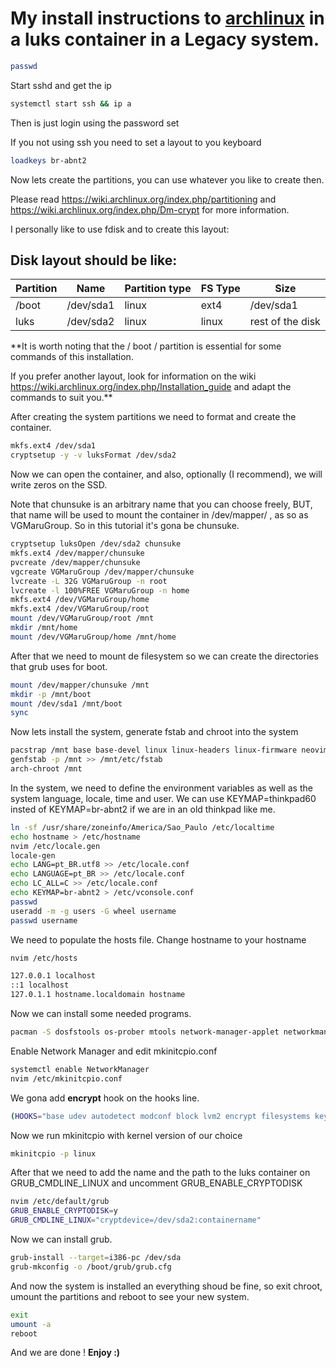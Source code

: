 # My install instructions to [archlinux](https://archlinux.org/) in a luks container in a Legacy system.

```bash
passwd
```

Start sshd and get the ip

```bash
systemctl start ssh && ip a
```

Then is just login using the password set

If you not using ssh you need to set a layout to you keyboard

```bash
loadkeys br-abnt2
```

Now lets create the partitions, you can use whatever you like to create then.

Please read https://wiki.archlinux.org/index.php/partitioning and https://wiki.archlinux.org/index.php/Dm-crypt for more information.

I personally like to use fdisk and to create this layout:

## Disk layout should be like:

| Partition | Name | Partition type | FS Type | Size |
| --- | --- | --- | --- | --- |
| /boot | /dev/sda1 | linux | ext4 | /dev/sda1 |
| luks | /dev/sda2 | linux | linux | rest of the disk |

**It is worth noting that the / boot / partition is essential for some commands of this installation.

If you prefer another layout, look for information on the wiki https://wiki.archlinux.org/index.php/Installation_guide and adapt the commands to suit you.**

After creating the system partitions we need to format and create the container.

```bash
mkfs.ext4 /dev/sda1
cryptsetup -y -v luksFormat /dev/sda2
```

Now we can open the container, and also, optionally (I recommend), we will write zeros on the SSD.

Note that chunsuke is an arbitrary name that you can choose freely, BUT, that name will be used to mount the container in /dev/mapper/ , as so as VGMaruGroup. So in this tutorial it's gona be chunsuke.

```bash
cryptsetup luksOpen /dev/sda2 chunsuke
mkfs.ext4 /dev/mapper/chunsuke
pvcreate /dev/mapper/chunsuke
vgcreate VGMaruGroup /dev/mapper/chunsuke
lvcreate -L 32G VGMaruGroup -n root
lvcreate -l 100%FREE VGMaruGroup -n home
mkfs.ext4 /dev/VGMaruGroup/home 
mkfs.ext4 /dev/VGMaruGroup/root 
mount /dev/VGMaruGroup/root /mnt 
mkdir /mnt/home
mount /dev/VGMaruGroup/home /mnt/home
```

After that we need to mount de filesystem so we can create the directories that grub uses for boot.

```bash
mount /dev/mapper/chunsuke /mnt
mkdir -p /mnt/boot
mount /dev/sda1 /mnt/boot
sync
```

Now lets install the system, generate fstab and chroot into the system

```bash
pacstrap /mnt base base-devel linux linux-headers linux-firmware neovim lvm2
genfstab -p /mnt >> /mnt/etc/fstab
arch-chroot /mnt
```

In the system, we need to define the environment variables as well as the system language, locale, time and user. We can use KEYMAP=thinkpad60 insted of KEYMAP=br-abnt2 if we are in an old thinkpad like me.

```bash
ln -sf /usr/share/zoneinfo/America/Sao_Paulo /etc/localtime
echo hostname > /etc/hostname
nvim /etc/locale.gen
locale-gen
echo LANG=pt_BR.utf8 >> /etc/locale.conf
echo LANGUAGE=pt_BR >> /etc/locale.conf
echo LC_ALL=C >> /etc/locale.conf
echo KEYMAP=br-abnt2 > /etc/vconsole.conf
passwd
useradd -m -g users -G wheel username
passwd username
```

We need to populate the hosts file. Change hostname to your hostname

```bash
nvim /etc/hosts
```

```bash
127.0.0.1 localhost
::1 localhost
127.0.1.1 hostname.localdomain hostname
```

Now we can install some needed programs.

```bash
pacman -S dosfstools os-prober mtools network-manager-applet networkmanager wpa_supplicant git xorg-server xorg-xinit wireless_tools dialog terminus-font grub --noconfirm
```

Enable Network Manager and edit mkinitcpio.conf

```bash
systemctl enable NetworkManager
nvim /etc/mkinitcpio.conf
```

We gona add **encrypt** hook on the hooks line.

```bash
(HOOKS="base udev autodetect modconf block lvm2 encrypt filesystems keyboard fsck")
```

Now we run mkinitcpio with kernel version of our choice

```bash
mkinitcpio -p linux
```

After that we need to add the name and the path to the luks container on GRUB_CMDLINE_LINUX and uncomment GRUB_ENABLE_CRYPTODISK

```bash
nvim /etc/default/grub
GRUB_ENABLE_CRYPTODISK=y
GRUB_CMDLINE_LINUX="cryptdevice=/dev/sda2:containername"
```

Now we can install grub.

```bash
grub-install --target=i386-pc /dev/sda
grub-mkconfig -o /boot/grub/grub.cfg
```

And now the system is installed an everything shoud be fine, so exit chroot, umount the partitions and reboot to see your new system.

```bash
exit
umount -a
reboot
```

And we are done ! **Enjoy :)**